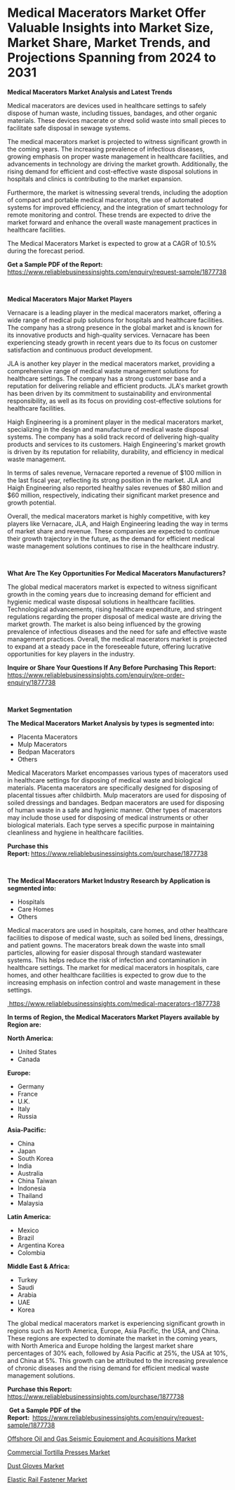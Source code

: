 <p><h1>Medical Macerators Market Offer Valuable Insights into Market Size, Market Share, Market Trends, and Projections Spanning from 2024 to 2031</h1></p><p><strong>Medical Macerators Market Analysis and Latest Trends</strong></p>
<p><p>Medical macerators are devices used in healthcare settings to safely dispose of human waste, including tissues, bandages, and other organic materials. These devices macerate or shred solid waste into small pieces to facilitate safe disposal in sewage systems.</p><p>The medical macerators market is projected to witness significant growth in the coming years. The increasing prevalence of infectious diseases, growing emphasis on proper waste management in healthcare facilities, and advancements in technology are driving the market growth. Additionally, the rising demand for efficient and cost-effective waste disposal solutions in hospitals and clinics is contributing to the market expansion.</p><p>Furthermore, the market is witnessing several trends, including the adoption of compact and portable medical macerators, the use of automated systems for improved efficiency, and the integration of smart technology for remote monitoring and control. These trends are expected to drive the market forward and enhance the overall waste management practices in healthcare facilities.</p><p>The Medical Macerators Market is expected to grow at a CAGR of 10.5% during the forecast period.</p></p>
<p><strong>Get a Sample PDF of the Report:&nbsp;</strong> <a href="https://www.reliablebusinessinsights.com/enquiry/request-sample/1877738">https://www.reliablebusinessinsights.com/enquiry/request-sample/1877738</a></p>
<p>&nbsp;</p>
<p><strong>Medical Macerators Major Market Players</strong></p>
<p><p>Vernacare is a leading player in the medical macerators market, offering a wide range of medical pulp solutions for hospitals and healthcare facilities. The company has a strong presence in the global market and is known for its innovative products and high-quality services. Vernacare has been experiencing steady growth in recent years due to its focus on customer satisfaction and continuous product development.</p><p>JLA is another key player in the medical macerators market, providing a comprehensive range of medical waste management solutions for healthcare settings. The company has a strong customer base and a reputation for delivering reliable and efficient products. JLA's market growth has been driven by its commitment to sustainability and environmental responsibility, as well as its focus on providing cost-effective solutions for healthcare facilities.</p><p>Haigh Engineering is a prominent player in the medical macerators market, specializing in the design and manufacture of medical waste disposal systems. The company has a solid track record of delivering high-quality products and services to its customers. Haigh Engineering's market growth is driven by its reputation for reliability, durability, and efficiency in medical waste management.</p><p>In terms of sales revenue, Vernacare reported a revenue of $100 million in the last fiscal year, reflecting its strong position in the market. JLA and Haigh Engineering also reported healthy sales revenues of $80 million and $60 million, respectively, indicating their significant market presence and growth potential.</p><p>Overall, the medical macerators market is highly competitive, with key players like Vernacare, JLA, and Haigh Engineering leading the way in terms of market share and revenue. These companies are expected to continue their growth trajectory in the future, as the demand for efficient medical waste management solutions continues to rise in the healthcare industry.</p></p>
<p>&nbsp;</p>
<p><strong>What Are The Key Opportunities For Medical Macerators Manufacturers?</strong></p>
<p><p>The global medical macerators market is expected to witness significant growth in the coming years due to increasing demand for efficient and hygienic medical waste disposal solutions in healthcare facilities. Technological advancements, rising healthcare expenditure, and stringent regulations regarding the proper disposal of medical waste are driving the market growth. The market is also being influenced by the growing prevalence of infectious diseases and the need for safe and effective waste management practices. Overall, the medical macerators market is projected to expand at a steady pace in the foreseeable future, offering lucrative opportunities for key players in the industry.</p></p>
<p><strong>Inquire or Share Your Questions If Any Before Purchasing This Report:</strong> <a href="https://www.reliablebusinessinsights.com/enquiry/pre-order-enquiry/1877738">https://www.reliablebusinessinsights.com/enquiry/pre-order-enquiry/1877738</a></p>
<p>&nbsp;</p>
<p><strong>Market Segmentation</strong></p>
<p><strong>The Medical Macerators Market Analysis by types is segmented into:</strong></p>
<p><ul><li>Placenta Macerators</li><li>Mulp Macerators</li><li>Bedpan Macerators</li><li>Others</li></ul></p>
<p><p>Medical Macerators Market encompasses various types of macerators used in healthcare settings for disposing of medical waste and biological materials. Placenta macerators are specifically designed for disposing of placental tissues after childbirth. Mulp macerators are used for disposing of soiled dressings and bandages. Bedpan macerators are used for disposing of human waste in a safe and hygienic manner. Other types of macerators may include those used for disposing of medical instruments or other biological materials. Each type serves a specific purpose in maintaining cleanliness and hygiene in healthcare facilities.</p></p>
<p><strong>Purchase this Report:&nbsp;</strong><a href="https://www.reliablebusinessinsights.com/purchase/1877738">https://www.reliablebusinessinsights.com/purchase/1877738</a></p>
<p>&nbsp;</p>
<p><strong>The Medical Macerators Market Industry Research by Application is segmented into:</strong></p>
<p><ul><li>Hospitals</li><li>Care Homes</li><li>Others</li></ul></p>
<p><p>Medical macerators are used in hospitals, care homes, and other healthcare facilities to dispose of medical waste, such as soiled bed linens, dressings, and patient gowns. The macerators break down the waste into small particles, allowing for easier disposal through standard wastewater systems. This helps reduce the risk of infection and contamination in healthcare settings. The market for medical macerators in hospitals, care homes, and other healthcare facilities is expected to grow due to the increasing emphasis on infection control and waste management in these settings.</p></p>
<p><a href="https://www.reliablebusinessinsights.com/medical-macerators-r1877738">&nbsp;https://www.reliablebusinessinsights.com/medical-macerators-r1877738</a></p>
<p><strong>In terms of Region, the Medical Macerators Market Players available by Region are:</strong></p>
<p>
    <p> <strong> North America: </strong>
        <ul>
            <li>United States</li>
            <li>Canada</li>
        </ul>
        </p> 
    <p> <strong> Europe: </strong>
        <ul>
            <li>Germany</li>
            <li>France</li>
            <li>U.K.</li>
            <li>Italy</li>
            <li>Russia</li>
        </ul>
        </p> 
    <p> <strong> Asia-Pacific: </strong>
        <ul>
            <li>China</li>
            <li>Japan</li>
            <li>South Korea</li>
            <li>India</li>
            <li>Australia</li>
            <li>China Taiwan</li>
            <li>Indonesia</li>
            <li>Thailand</li>
            <li>Malaysia</li>
        </ul>
        </p> 
    <p> <strong> Latin America: </strong>
        <ul>
            <li>Mexico</li>
            <li>Brazil</li>
            <li>Argentina Korea</li>
            <li>Colombia</li>
        </ul>
        </p> 
    <p> <strong> Middle East & Africa: </strong>
        <ul>
            <li>Turkey</li>
            <li>Saudi</li>
            <li>Arabia</li>
            <li>UAE</li>
            <li>Korea</li>
        </ul>
    </p>
    </p>
<p><p>The global medical macerators market is experiencing significant growth in regions such as North America, Europe, Asia Pacific, the USA, and China. These regions are expected to dominate the market in the coming years, with North America and Europe holding the largest market share percentages of 30% each, followed by Asia Pacific at 25%, the USA at 10%, and China at 5%. This growth can be attributed to the increasing prevalence of chronic diseases and the rising demand for efficient medical waste management solutions.</p></p>
<p><strong>Purchase this Report: </strong><a href="https://www.reliablebusinessinsights.com/purchase/1877738">https://www.reliablebusinessinsights.com/purchase/1877738</a></p>
<p>&nbsp;<strong>Get a Sample PDF of the Report:&nbsp;&nbsp;</strong><a href="https://www.reliablebusinessinsights.com/enquiry/request-sample/1877738">https://www.reliablebusinessinsights.com/enquiry/request-sample/1877738</a></p>
<p><strong></strong></p>
<p><p><a href="https://github.com/biheemgalvinlouises6hokrh3h/Market-Research-Report-List-3/blob/main/offshore-oil-and-gas-seismic-equipment-and-acquisitions-market.md">Offshore Oil and Gas Seismic Equipment and Acquisitions Market</a></p><p><a href="https://github.com/guneycigdem35/Market-Research-Report-List-4/blob/main/commercial-tortilla-presses-market.md">Commercial Tortilla Presses Market</a></p><p><a href="https://www.linkedin.com/pulse/insights-dust-gloves-market-share-competitive-landscape-fomre">Dust Gloves Market</a></p><p><a href="https://www.linkedin.com/pulse/elastic-rail-fastener-market-share-new-trends-analysis-qhv3e">Elastic Rail Fastener Market</a></p></p>